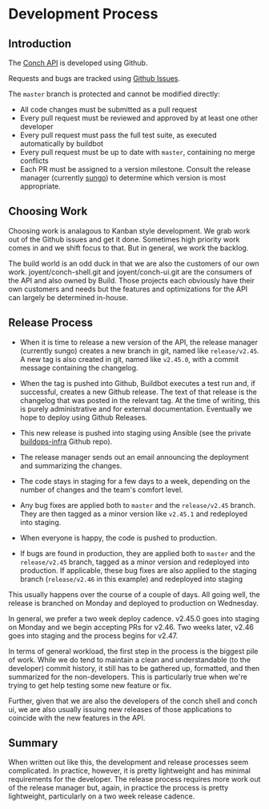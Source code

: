 # Development Process

## Introduction

The [Conch API](https://github.com/joyent/conch) is developed using Github.

Requests and bugs are tracked using [Github Issues](https://github.com/joyent/conch/issues).

The `master` branch is protected and cannot be modified directly:

* All code changes must be submitted as a pull request
* Every pull request must be reviewed and approved by at least one
  other developer
* Every pull request must pass the full test suite, as executed
  automatically by buildbot
* Every pull request must be up to date with `master`, containing no merge
  conflicts
* Each PR must be assigned to a version milestone. Consult the release manager
  (currently [sungo](https://github.com/sungo)) to determine which version is
  most appropriate.

## Choosing Work

Choosing work is analagous to Kanban style development. We grab work out
of the Github issues and get it done. Sometimes high priority work comes
in and we shift focus to that. But in general, we work the backlog.

The build world is an odd duck in that we are also the customers of our
own work. joyent/conch-shell.git and joyent/conch-ui.git are the
consumers of the API and also owned by Build. Those projects each
obviously have their own customers and needs but the features and
optimizations for the API can largely be determined in-house.

## Release Process

* When it is time to release a new version of the API, the release
  manager (currently sungo) creates a new branch in git, named like
  `release/v2.45`. A new tag is also created in git, named like
  `v2.45.0`, with a commit message containing the changelog.

* When the tag is pushed into Github, Buildbot executes a test run
  and, if successful, creates a new Github release. The text of that
  release is the changelog that was posted in the relevant tag. At the
  time of writing, this is purely administrative and for external
  documentation. Eventually we hope to deploy using Github Releases.

* This new release is pushed into staging using Ansible (see the private
  [buildops-infra](https://github.com/joyent/buildops-infra) Github repo).

* The release manager sends out an email announcing the deployment and
  summarizing the changes.

* The code stays in staging for a few days to a week, depending on the
  number of changes and the team's comfort level.

* Any bug fixes are applied both to `master` and the `release/v2.45`
  branch. They are then tagged as a minor version like `v2.45.1` and
  redeployed into staging.

* When everyone is happy, the code is pushed to production.

* If bugs are found in production, they are applied both to `master` and
  the `release/v2.45` branch, tagged as a minor version and redeployed
  into production. If applicable, these bug fixes are also applied to the
  staging branch (`release/v2.46` in this example) and redeployed into staging

This usually happens over the course of a couple of days. All going well, the
release is branched on Monday and deployed to production on Wednesday.

In general, we prefer a two week deploy cadence. v2.45.0 goes into
staging on Monday and we begin accepting PRs for v2.46. Two weeks later,
v2.46 goes into staging and the process begins for v2.47.

In terms of general workload, the first step in the process is the
biggest pile of work. While we do tend to maintain a clean and
understandable (to the developer) commit history, it still has to be
gathered up, formatted, and then summarized for the non-developers. This
is particularly true when we're trying to get help testing some new
feature or fix.

Further, given that we are also the developers of the conch shell and
conch ui, we are also usually issuing new releases of those applications
to coincide with the new features in the API.

## Summary

When written out like this, the development and release processes seem
complicated. In practice, however, it is pretty lightweight and has minimal
requirements for the developer. The release process requires more work out of
the release manager but, again, in practice the process is pretty lightweight,
particularly on a two week release cadence.



